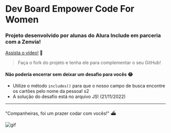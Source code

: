 # Dev Board Empower Code For Women

### Projeto desenvolvido por alunas do Alura Include em parceria com a Zenvia!

[Assista o vídeo!](https://youtu.be/EB8RMHrZ39o) 💖
> Faça o fork do projeto e tenha ele para complementar o seu GitHub!

#### Não poderia encerrar sem deixar um desafio para vocês 😂
* Utilize o método `includes()` para que o nosso campo de busca encontre os cartões pelo nome da pessoa! s2
* A solução do desafio está no arquivo JS! (21/11/2022)

<hr>

"Companheiras, foi um prazer codar com vocês!" ⛴️

<img src="https://media.tenor.com/withVP9gooUAAAAj/blowing-kisses-hearts.gif" alt="gif">
